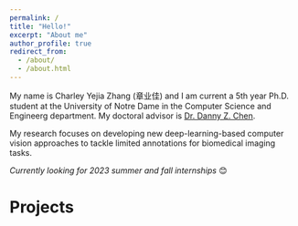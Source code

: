 ```yaml
---
permalink: /
title: "Hello!"
excerpt: "About me"
author_profile: true
redirect_from: 
  - /about/
  - /about.html
---
```



My name is Charley Yejia Zhang (章业佳) and I am current a 5th year Ph.D. student at the University of Notre Dame in the Computer Science and Engineerg department. My doctoral advisor is [Dr. Danny Z. Chen](https://engineering.nd.edu/faculty/danny-chen/).  

My research focuses on developing new deep-learning-based computer vision approaches to tackle limited annotations for biomedical imaging tasks.  


*Currently looking for 2023 summer and fall internships* 😊  


Projects 
======

